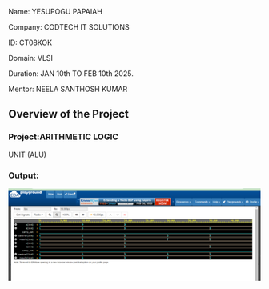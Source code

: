 Name: YESUPOGU PAPAIAH

Company: CODTECH IT SOLUTIONS

ID: CT08KOK

Domain: VLSI

Duration: JAN 10th TO FEB 10th 2025.

Mentor: NEELA SANTHOSH KUMAR 



## Overview of the Project

### Project:ARITHMETIC LOGIC
UNIT (ALU)

### Output: 
![output](https://github.com/yesupogupapaiah/ARITHMETIC-LOGIC-UNIT-ALU-/blob/main/task1.png)
